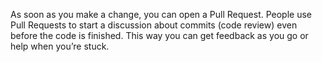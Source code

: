 As soon as you make a change, you can open a Pull Request. 
People use Pull Requests to start a discussion about commits (code review) even before the code is finished. 
This way you can get feedback as you go or help when you’re stuck.
